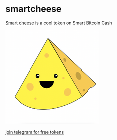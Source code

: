 # smartcheese


[Smart cheese](https://adnjoo.github.io/smartcheese/) is a cool token on Smart Bitcoin Cash

[<img src='./cheese.png' width='300'>](https://adnjoo.github.io/smartcheese/)

[join telegram for free tokens](https://t.me/joinchat/1oPLhg9Y1fYxNDJh)